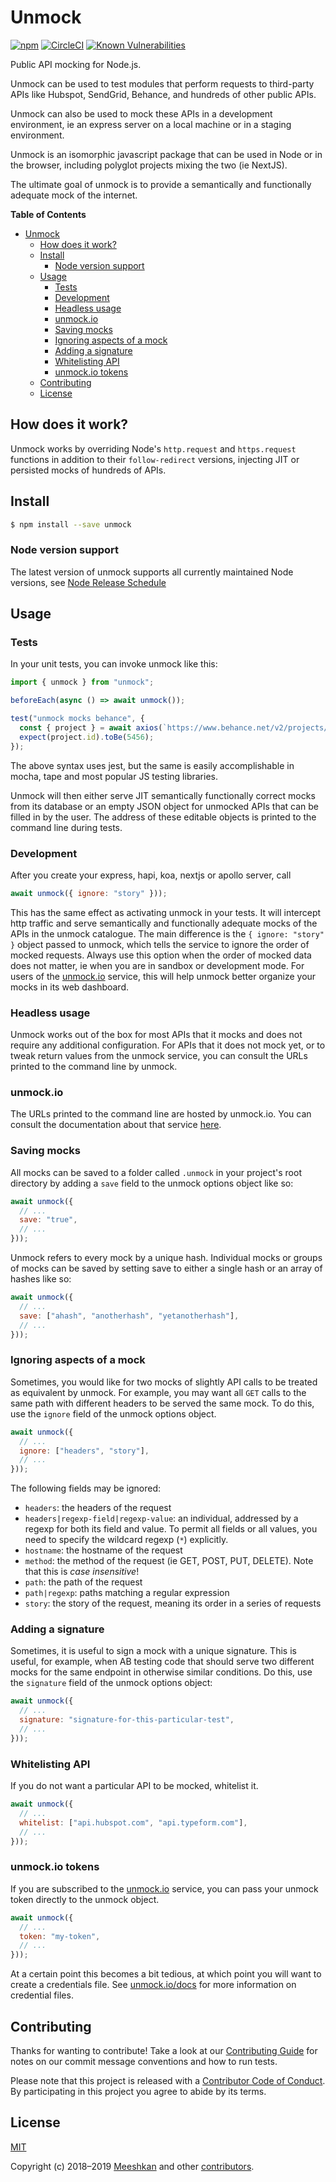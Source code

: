 # Unmock

[![npm](https://img.shields.io/npm/v/unmock.svg)][npmjs]
[![CircleCI](https://circleci.com/gh/unmock/unmock-js.svg?style=svg)](https://circleci.com/gh/unmock/unmock-js)
[![Known Vulnerabilities](https://snyk.io/test/github/unmock/unmock-js/badge.svg?targetFile=package.json)](https://snyk.io/test/github/unmock/unmock-js?targetFile=package.json)

[npmjs]: https://www.npmjs.com/package/unmock
[build]: https://circleci.com/gh/unmock/unmock-js
[coverage]: https://coveralls.io/github/unmock/unmock-js

Public API mocking for Node.js.

Unmock can be used to test modules that perform requests to third-party APIs like Hubspot, SendGrid, Behance, and hundreds of other public APIs.

Unmock can also be used to mock these APIs in a development environment, ie an express server on a local machine or in a staging environment.

Unmock is an isomorphic javascript package that can be used in Node or in the browser, including polyglot projects mixing the two (ie NextJS).

The ultimate goal of unmock is to provide a semantically and functionally adequate mock of the internet.

**Table of Contents**

<!-- toc -->

- [Unmock](#unmock)
  - [How does it work?](#how-does-it-work)
  - [Install](#install)
    - [Node version support](#node-version-support)
  - [Usage](#usage)
    - [Tests](#tests)
    - [Development](#development)
    - [Headless usage](#headless-usage)
    - [unmock.io](#unmockio)
    - [Saving mocks](#saving-mocks)
    - [Ignoring aspects of a mock](#ignoring-aspects-of-a-mock)
    - [Adding a signature](#adding-a-signature)
    - [Whitelisting API](#whitelisting-api)
    - [unmock.io tokens](#unmockio-tokens)
  - [Contributing](#contributing)
  - [License](#license)

<!-- tocstop -->

## How does it work?

Unmock works by overriding Node's `http.request` and `https.request` functions in addition to their `follow-redirect` versions, injecting JIT or persisted mocks of hundreds of APIs.

## Install

```sh
$ npm install --save unmock
```

### Node version support

The latest version of unmock supports all currently maintained Node versions, see [Node Release Schedule](https://github.com/nodejs/Release#release-schedule)

## Usage

### Tests

In your unit tests, you can invoke unmock like this:

```js
import { unmock } from "unmock";

beforeEach(async () => await unmock());

test("unmock mocks behance", {
  const { project } = await axios(`https://www.behance.net/v2/projects/5456?api_key=u_n_m_o_c_k_200`);
  expect(project.id).toBe(5456);
});
```

The above syntax uses jest, but the same is easily accomplishable in mocha, tape and most popular JS testing libraries.

Unmock will then either serve JIT semantically functionally correct mocks from its database or an empty JSON object for unmocked APIs that can be filled in by the user.  The address of these editable objects is printed to the command line during tests.

### Development

After you create your express, hapi, koa, nextjs or apollo server, call


```js
await unmock({ ignore: "story" }));
```

This has the same effect as activating unmock in your tests.  It will intercept http traffic and serve semantically and functionally adequate mocks of the APIs in the unmock catalogue.  The main difference is the `{ ignore: "story" }` object passed to unmock, which tells the service to ignore the order of mocked requests.  Always use this option when the order of mocked data does not matter, ie when you are in sandbox or development mode.  For users of the [unmock.io](https://www.unmock.io) service, this will help unmock better organize your mocks in its web dashboard.

### Headless usage

Unmock works out of the box for most APIs that it mocks and does not require any additional configuration.  For APIs that it does not mock yet, or to tweak return values from the unmock service, you can consult the URLs printed to the command line by unmock.

### unmock.io

The URLs printed to the command line are hosted by unmock.io.  You can consult the documentation about that service [here](https://www.unmock.io/docs).

### Saving mocks

All mocks can be saved to a folder called `.unmock` in your project's root directory by adding a `save` field to the unmock options object like so:

```js
await unmock({
  // ...
  save: "true",
  // ...
}));
```

Unmock refers to every mock by a unique hash.  Individual mocks or groups of mocks can be saved by setting save to either a single hash or an array of hashes like so:

```js
await unmock({
  // ...
  save: ["ahash", "anotherhash", "yetanotherhash"],
  // ...
}));
```

### Ignoring aspects of a mock

Sometimes, you would like for two mocks of slightly API calls to be treated as equivalent by unmock.  For example, you may want all `GET` calls to the same path with different headers to be served the same mock.  To do this, use the `ignore` field of the unmock options object.

```js
await unmock({
  // ...
  ignore: ["headers", "story"],
  // ...
}));
```

The following fields may be ignored:

* `headers`: the headers of the request
* `headers|regexp-field|regexp-value`: an individual, addressed by a regexp for both its field and value.  To permit all fields or all values, you need to specify the wildcard regexp (`*`) explicitly.
* `hostname`: the hostname of the request
* `method`: the method of the request (ie GET, POST, PUT, DELETE). Note that this is *case insensitive*!
* `path`: the path of the request
* `path|regexp`: paths matching a regular expression
* `story`: the story of the request, meaning its order in a series of requests

### Adding a signature

Sometimes, it is useful to sign a mock with a unique signature.  This is useful, for example, when AB testing code that should serve two different mocks for the same endpoint in otherwise similar conditions.  Do this, use the `signature` field of the unmock options object:

```js
await unmock({
  // ...
  signature: "signature-for-this-particular-test",
  // ...
}));
```

### Whitelisting API

If you do not want a particular API to be mocked, whitelist it.

```js
await unmock({
  // ...
  whitelist: ["api.hubspot.com", "api.typeform.com"],
  // ...
}));
```

### unmock.io tokens

If you are subscribed to the [unmock.io](https://www.unmock.io) service, you can pass your unmock token directly to the unmock object.

```js
await unmock({
  // ...
  token: "my-token",
  // ...
}));
```

At a certain point this becomes a bit tedious, at which point you will want to create a credentials file.  See [unmock.io/docs](https://wwunmock.io/docs) for more information on credential files.

## Contributing

Thanks for wanting to contribute! Take a look at our [Contributing Guide](CONTRIBUTING.md) for notes on our commit message conventions and how to run tests.

Please note that this project is released with a [Contributor Code of Conduct](CODE_OF_CONDUCT.md).
By participating in this project you agree to abide by its terms.

## License

[MIT](LICENSE)

Copyright (c) 2018–2019 [Meeshkan](http://meeshkan.com) and other [contributors](https://github.com/unmock/unmock/graphs/contributors).
